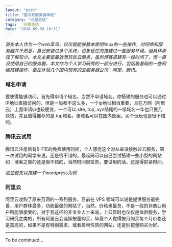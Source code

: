 ```yaml
---
layout: "post"
title: "国内云服务器体验"
category: "问题总结"
tags:   问题总结
date: "2016-09-09 16:31"
---
```


*首先本人作为一个web菜鸟，仅仅是能够基本使用linux的一些操作，对网络和服务器并不熟悉，自己安装过多个系统，也象征性的搭建过一些服务环境，但具体原理了解较少。本文主要是最近想玩些云服务，虽然博客搭建有一段时间了，但一直没使用自己的服务器，本文作为个人学习研究的一部分进行，包括最基础的一些网络搭建操作，重在体验几个国内现有的云服务器公司：阿里，腾讯。*

### 域名申请

要使得能够访问，首先得申请个域名，当然不申请域名，你搭建的服务也可以通过IP地址直接访问的，但是一般都不这么多，一个ip地址相当重要，且在万网（阿里云）上面申请ip也较便宜，一个可以.site,.top,.xyz结尾的一级域名一年也只要几块钱，并且值得推荐的是.top域名，该域名可以在国内备案，买个玩玩也是很不错的。



### 腾讯云试用

腾讯云注册后有5-7天的免费使用时间，个人感觉这个对从来没接触过云服务，第一次试用的同学来说，还是很不错的，最起码可以自己尝试搭建一些小型的网站如：博客之类的还是很不错的，当然时间很宝贵，要试用的话，还是得抓紧时间。

*这边首先以搭建一个wordpress为例*


<!-- more -->



### 阿里云

阿里云收购了原来万网的一系列服务，目前在 VPS 领域可以说是提供服务最完善，用户群体最多，功能最强的网站了，当然，价格也最贵，不是一般的非商业用户所能够承受的，对于我这样的非专业人士来说，上云暂时也仅仅是体验服务，学习研究之类的，所有阿里云会选择按量购买，毕竟个人觉得按月购买每个月价格还是蛮高的，如果不是有特别需求，或者盈利性质的网站，还是别按量购买为好。





***
To be continued...
